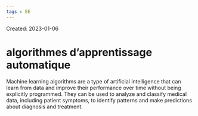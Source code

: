 ```yaml
---
tags : EE
---
```

Created: 2023-01-06

# algorithmes d’apprentissage automatique
Machine learning algorithms are a type of artificial intelligence that can learn from data and improve their performance over time without being explicitly programmed. They can be used to analyze and classify medical data, including patient symptoms, to identify patterns and make predictions about diagnosis and treatment.